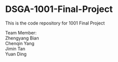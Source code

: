 # DSGA-1001-Final-Project
This is the code repository for 1001 Final Project

Team Member:  
Zhengyang Bian  
Chenqin Yang  
Jimin Tan  
Yuan Ding  